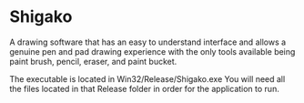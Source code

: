 # Shigako
A drawing software that has an easy to understand interface and allows a genuine
pen and pad drawing experience with the only tools available being paint brush,
pencil, eraser, and paint bucket. 

The executable is located in Win32/Release/Shigako.exe 
You will need all the files located in that Release folder in order for the 
application to run.
